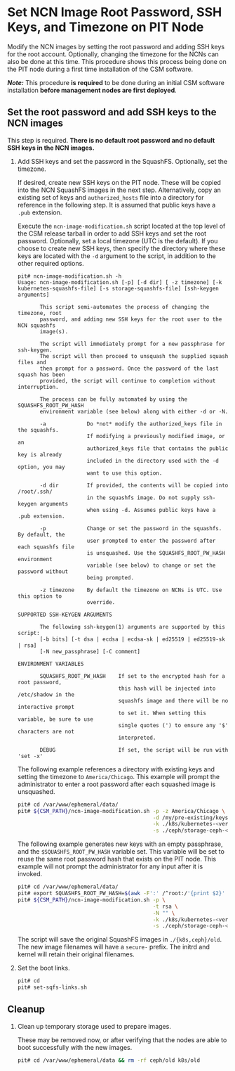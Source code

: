 # Set NCN Image Root Password, SSH Keys, and Timezone on PIT Node

Modify the NCN images by setting the root password and adding SSH keys for the root account.
Optionally, changing the timezone for the NCNs can also be done at this time. This procedure shows this process being
done on the PIT node during a first time installation of the CSM software.

***Note:*** This procedure **is required** to be done during an initial CSM software installation
**before management nodes are first deployed**.

## Set the root password and add SSH keys to the NCN images

This step is required. **There is no default root password and no default SSH keys in the NCN images.**

1. Add SSH keys and set the password in the SquashFS. Optionally, set the timezone.

   If desired, create new SSH keys on the PIT node. These will be copied into the NCN SquashFS images in the next step. Alternatively,
   copy an existing set of keys and `authorized_hosts` file into a directory for reference in the following step. It is assumed
   that public keys have a `.pub` extension.

   Execute the `ncn-image-modification.sh` script located at the top level of the CSM release tarball in order to add SSH keys and
   set the root password. Optionally, set a local timezone (UTC is the default). If you choose to create new SSH keys, then specify
   the directory where these keys are located with the `-d` argument to the script, in addition to the other required options.

   ```console
   pit# ncn-image-modification.sh -h
   Usage: ncn-image-modification.sh [-p] [-d dir] [ -z timezone] [-k kubernetes-squashfs-file] [-s storage-squashfs-file] [ssh-keygen arguments]

          This script semi-automates the process of changing the timezone, root
          password, and adding new SSH keys for the root user to the NCN squashfs
          image(s).

          The script will immediately prompt for a new passphrase for ssh-keygen.
          The script will then proceed to unsquash the supplied squash files and
          then prompt for a password. Once the password of the last squash has been
          provided, the script will continue to completion without interruption.

          The process can be fully automated by using the SQUASHFS_ROOT_PW_HASH
          environment variable (see below) along with either -d or -N.

          -a             Do *not* modify the authorized_keys file in the squashfs.
                         If modifying a previously modified image, or an
                         authorized_keys file that contains the public key is already
                         included in the directory used with the -d option, you may
                         want to use this option.

          -d dir         If provided, the contents will be copied into /root/.ssh/
                         in the squashfs image. Do not supply ssh-keygen arguments
                         when using -d. Assumes public keys have a .pub extension.

          -p             Change or set the password in the squashfs. By default, the
                         user prompted to enter the password after each squashfs file
                         is unsquashed. Use the SQUASHFS_ROOT_PW_HASH environment
                         variable (see below) to change or set the password without
                         being prompted.

          -z timezone    By default the timezone on NCNs is UTC. Use this option to
                         override.

   SUPPORTED SSH-KEYGEN ARGUMENTS

          The following ssh-keygen(1) arguments are supported by this script:
          [-b bits] [-t dsa | ecdsa | ecdsa-sk | ed25519 | ed25519-sk | rsa]
          [-N new_passphrase] [-C comment]

   ENVIRONMENT VARIABLES

          SQUASHFS_ROOT_PW_HASH    If set to the encrypted hash for a root password,
                                   this hash will be injected into /etc/shadow in the
                                   squashfs image and there will be no interactive prompt
                                   to set it. When setting this variable, be sure to use
                                   single quotes (') to ensure any '$' characters are not
                                   interpreted.

          DEBUG                    If set, the script will be run with 'set -x'
   ```

   The following example references a directory with existing keys and setting the timezone to
   `America/Chicago`. This example will prompt the administrator to enter a root password after
   each squashed image is unsquashed.

   ```bash
   pit# cd /var/www/ephemeral/data/
   pit# ${CSM_PATH}/ncn-image-modification.sh -p -z America/Chicago \
                                              -d /my/pre-existing/keys \
                                              -k ./k8s/kubernetes-<version>.squashfs \
                                              -s ./ceph/storage-ceph-<version>.squashfs
   ```

   The following example generates new keys with an empty passphrase, and the
   `$SQUASHFS_ROOT_PW_HASH` variable set. This variable will be set to reuse the same root
   password hash that exists on the PIT node. This example will not prompt the administrator for
   any input after it is invoked.

   ```bash
   pit# cd /var/www/ephemeral/data/
   pit# export SQUASHFS_ROOT_PW_HASH=$(awk -F':' /^root:/'{print $2}' < /etc/shadow)
   pit# ${CSM_PATH}/ncn-image-modification.sh -p \
                                              -t rsa \
                                              -N "" \
                                              -k ./k8s/kubernetes-<version>.squashfs \
                                              -s ./ceph/storage-ceph-<version>.squashfs
   ```

   The script will save the original SquashFS images in `./{k8s,ceph}/old`. The new image filenames will
   have a `secure-` prefix. The initrd and kernel will retain their original filenames.

1. Set the boot links.

   ```bash
   pit# cd
   pit# set-sqfs-links.sh
   ```

## Cleanup

1. Clean up temporary storage used to prepare images.

   These may be removed now, or after verifying that the nodes are able to boot successfully with the new images.

   ```bash
   pit# cd /var/www/ephemeral/data && rm -rf ceph/old k8s/old
   ```
